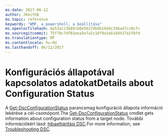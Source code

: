 ```yaml
---
ms.date: 2017-06-12
author: JKeithB
ms.topic: reference
keywords: "WMF, a powershell, a beállítása"
ms.openlocfilehash: 6a53ac23689cb0e5627db0b18ddc3d6a47cc0cfc
ms.sourcegitcommit: 75f70c7df01eea5e7a2c16f9a3ab1dd437a1f8fd
ms.translationtype: MT
ms.contentlocale: hu-HU
ms.lasthandoff: 06/12/2017
---
```

# <a name="details-about-configuration-status"></a><span data-ttu-id="a6beb-102">Konfigurációs állapotával kapcsolatos adatokat</span><span class="sxs-lookup"><span data-stu-id="a6beb-102">Details about Configuration Status</span></span>

<span data-ttu-id="a6beb-103">A [Get-DscConfigurationStatus](https://technet.microsoft.com/library/mt517868.aspx) parancsmag konfiguráció állapota információ lekérése a cél-csomópont.</span><span class="sxs-lookup"><span data-stu-id="a6beb-103">The [Get-DscConfigurationStatus](https://technet.microsoft.com/library/mt517868.aspx) cmdlet gets information about configuration status from a target node.</span></span> <span data-ttu-id="a6beb-104">További információkért lásd: [hibaelhárítási DSC](https://msdn.microsoft.com/powershell/dsc/troubleshooting).</span><span class="sxs-lookup"><span data-stu-id="a6beb-104">For more information, see [Troubleshooting DSC](https://msdn.microsoft.com/powershell/dsc/troubleshooting).</span></span>


